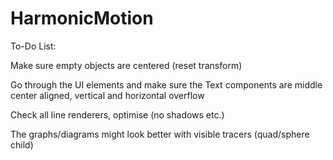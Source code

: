 # HarmonicMotion

To-Do List:

Make sure empty objects are centered (reset transform)

Go through the UI elements and make sure the Text components are middle center aligned, vertical and horizontal overflow

Check all line renderers, optimise (no shadows etc.)

The graphs/diagrams might look better with visible tracers (quad/sphere child)
